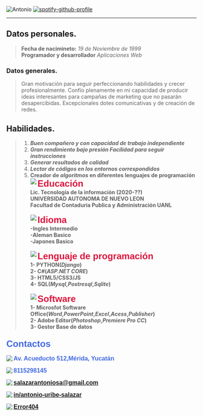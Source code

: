 ![Antonio](https://lh3.googleusercontent.com/QzJYVmZH1LUnXxq7qVS5-tEHEnypxSl9-KYse69hwtd7TRVjn814WHHc2Za5rHzP-tloY7OFGV0TOLiMWoQ-M0qRmYMxX9R_bHeb3iT0VqPovk9bIuhSNbp6r8LTYw-UPOuOtW08RwE=w2400 "Antonio")
[![spotify-github-profile](https://spotify-github-profile.vercel.app/api/view?uid=antonio54w&cover_image=true&theme=novatorem&bar_color=53b14f&bar_color_cover=false)](https://open.spotify.com/playlist/0wlTwFebgm2Y08SHhHTLd0?si=84512d7f9d904411)


***
## Datos personales.
>__Fecha de nacimineto:__ _19 de Noviembre de 1999_<br>
>__Programador y desarrollador__ _Aplicaciones Web_
### Datos generales.
>Gran motivación para seguir perfeccionando habilidades y crecer profesionalmente. Confío plenamente en mi capacidad de producir ideas interesantes para campañas de marketing que no pasarán desapercibidas.
Excepcionales dotes comunicativas y de creación de redes.
## Habilidades.
> 1. __*Buen compañero y con capacidad de trabajo independiente*__
> 2. __*Gran rendimiento bajo presión Facilidad para seguir instrucciones*__
> 3. __*Generar resultados de calidad*__
> 4. __*Lector de códigos en los entornos correspondidos*__
> 5. __Creador  de *algoritmos* en diferentes lenguajes de programación__
<img src="https://img.icons8.com/ios/100/000000/graduation-cap.png" align="left"><font FACE="helvetica" SIZE=5 color="Crimson"><b>Educación<b></font><br>Lic. Tecnología de la información (2020-??)<br>UNIVERSIDAD AUTONOMA DE NUEVO LEON<br>__Facultad de Contaduria Publica y Administración UANL__<br>
<br><img src="https://img.icons8.com/ios/100/000000/language.png" align="left"><font FACE="helvetica" SIZE=5 color="Crimson"><b>Idioma<b></font><br>__-Ingles Intermedio__<br>__-Aleman Basico__<br>__-Japones Basico__<br>
<br><img src="https://img.icons8.com/ios/100/000000/developer--v1.png" align="left"><font FACE="helvetica" SIZE=5 color="Crimson"><b>Lenguaje de programación<b></font><br> __1- PYTHON__(_Django_)<BR> __2- C#__(_ASP.NET CORE_)<br>__3- HTML5/CSS3/JS__<br>__4- SQL__(_Mysql_,_Postresql_,_Sqlite_)<br>
<br><img src="https://img.icons8.com/ios/100/000000/tv-show.png" align="left"><font FACE="helvetica" SIZE=5 color="Crimson"><b>Software<b></font><br> __1- Microsfot Software Office__(_Word_,_PowerPoint_,_Excel_,_Acess_,_Publisher_)<BR> __2- Adobe Editor__(_Photoshop_,_Premiere Pro CC_)<br>__3- Gestor Base de datos__<br>

### <font FACE="helvetica" SIZE=5 color="RoyalBlue"> Contactos</font><br>

<img src="https://img.icons8.com/material-outlined/24/000000/address.png" align="left"><font FACE="helvetica" SIZE=3 color="RoyalBlue"><b>Av. Acueducto 512,Mérida, Yucatán<b></font><br>


<img src="https://img.icons8.com/material-outlined/24/000000/whatsapp--v5.png" align="left"><font FACE="helvetica" SIZE=3 color="RoyalBlue"><b> 8115298145<b></font>


    

<img src="https://img.icons8.com/material-rounded/24/000000/find-email.png" align="left"><font FACE="helvetica" SIZE=3 color="RoyalBlue"><b>salazarantoniosa@gmail.com<b></font>


<img src="https://img.icons8.com/material-outlined/24/000000/linkedin--v1.png" align="left"><font FACE="helvetica" SIZE=3 color="RoyalBlue"><b>[ __in/antonio-uribe-salazar__](https://www.linkedin.com/in/antonio-uribe-salazar-ab8545213/)<b></font>

    
    
<img src="https://img.icons8.com/material-outlined/24/000000/github.png" align="left"><font FACE="helvetica" SIZE=3 color="RoyalBlue"><b>[__Error404__](https://github.com/AntonioUribe)<b></font>
